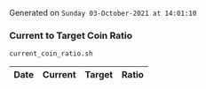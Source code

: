 Generated on `Sunday 03-October-2021 at 14:01:10`

### Current to Target Coin Ratio
`current_coin_ratio.sh`

Date|Current|Target|Ratio
---|---|---|---
